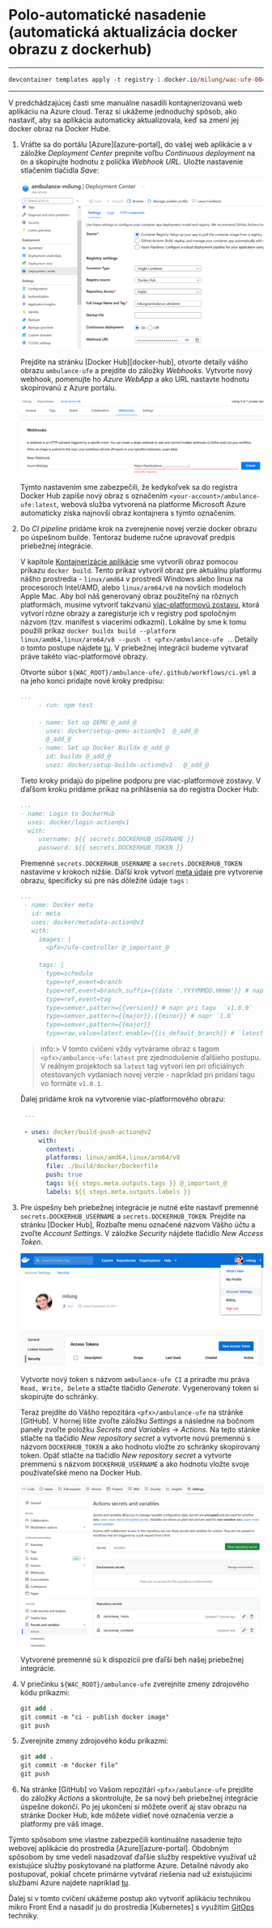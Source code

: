 # Polo-automatické nasadenie (automatická aktualizácia docker obrazu z dockerhub)

---

```ps
devcontainer templates apply -t registry-1.docker.io/milung/wac-ufe-004b
```

---

V predchádzajúcej časti sme manuálne nasadili kontajnerizovanú web aplikáciu na
Azure cloud. Teraz si ukážeme jednoduchý spôsob, ako nastaviť, aby sa aplikácia automaticky
aktualizovala, keď sa zmení jej docker obraz na Docker Hube.

1. Vráťte sa do portálu [Azure][azure-portal], do vašej web aplikácie a
   v záložke _Deployment Center_ prepnite voľbu _Continuous deployment_ na `On` a
   skopírujte hodnotu z políčka _Webhook URL_. Uložte nastavenie stlačením tlačidla _Save_:

    ![Deplyment Center Web Aplikácie Azure](./img/dojo-azurewebapp-cd.png)

    Prejdite na stránku [Docker Hub][docker-hub], otvorte detaily vášho obrazu
    `ambulance-ufe` a prejdite do záložky _Webhooks_. Vytvorte nový webhook, pomenujte ho
    _Azure WebApp_ a ako URL nastavte hodnotu skopírovanú z Azure portálu.

    ![Vytvorenie web-hook záznamu na DockerHub](./img/dojo-dockerhub-webhook.png)

    Týmto nastavením sme zabezpečili, že kedykoľvek sa do registra Docker Hub zapíše nový
    obraz s označením `<your-account>/ambulance-ufe:latest`, webová služba vytvorená na
    platforme Microsoft Azure automaticky získa najnovší obraz kontajnera s týmto
    označením.

2. Do _CI pipeline_ pridáme krok na zverejnenie novej verzie docker obrazu po úspešnom
   builde. Tentoraz budeme ručne upravovať predpis priebežnej integrácie.

   V kapitole [Kontajnerizácie aplikácie](./004a-ufe-containerization.md) sme vytvorili obraz pomocou príkazu `docker build`. Tento príkaz vytvoril obraz pre aktuálnu platformu nášho prostredia - `linux/amd64` v prostredí Windows alebo linux na procesoroch Intel/AMD, alebo `linux/arm64/v8` na novších modeloch Apple Mac. Aby bol náš generovaný obraz použiteľný na rôznych platformách, musíme vytvoriť takzvanú [viac-platformovú zostavu](https://docs.docker.com/build/building/multi-platform/), ktorá vytvorí rôzne obrazy a zaregisturje ich v registry pod spoločným názvom (tzv. manifest s viacerími odkazmi). Lokálne by sme k tomu použili príkaz `docker buildx build --platform linux/amd64,linux/arm64/v8 --push -t <pfx>/ambulance-ufe .`. Detaily o tomto postupe nájdete [tu](https://docs.docker.com/build/building/multi-platform/).  V priebežnej integrácii budeme výtvarať práve takéto viac-platformové obrazy.

   Otvorte súbor `${WAC_ROOT}/ambulance-ufe/.github/workflows/ci.yml` a na jeho konci pridajte nové kroky predpisu:

   ```yaml
   ...
        - run: npm test

        - name: Set up QEMU @_add_@
          uses: docker/setup-qemu-action@v1  @_add_@
          @_add_@
        - name: Set up Docker Buildx @_add_@
          id: buildx @_add_@
          uses: docker/setup-buildx-action@v1   @_add_@
    ```

   Tieto kroky pridajú do pipeline podporu pre viac-platformové zostavy. V ďaľšom kroku pridáme  príkaz na prihlásenia sa do registra Docker Hub:

   ```yaml
   ...
   - name: Login to DockerHub
     uses: docker/login-action@v1 
     with:
        username: ${{ secrets.DOCKERHUB_USERNAME }}
        password: ${{ secrets.DOCKERHUB_TOKEN }}
   ```

   Premenné `secrets.DOCKERHUB_USERNAME` a `secrets.DOCKERHUB_TOKEN` nastavíme v krokoch nižšie. Dáľší krok vytvorí [meta údaje](https://github.com/docker/metadata-action) pre vytvorenie obrazu, špecificky sú pre nás dôležité údaje `tags` :

   ```yaml
   ...
    - name: Docker meta
      id: meta
      uses: docker/metadata-action@v3
      with:
        images: |
          <pfx>/ufe-controller @_important_@

        tags: |
          type=schedule
          type=ref,event=branch
          type=ref,event=branch,suffix={{date '.YYYYMMDD.HHmm'}} # napr `main.20210930.1200` @_important_@
          type=ref,event=tag
          type=semver,pattern={{version}} # napr pri tagu  `v1.0.0`
          type=semver,pattern={{major}}.{{minor}} # napr `1.0`
          type=semver,pattern={{major}}
          type=raw,value=latest,enable={{is_default_branch}} # `latest` pre každý komit do main vetvy @_important_@
   ```

   >info:> V tomto cvičení vždy vytvárame obraz s tagom `<pfx>/ambulance-ufe:latest` pre zjednodušenie ďalšieho postupu. V reálnym projektoch sa `latest` tag vytvorí len pri oficiálnych otestovaných vydaniach novej verzie - napríklad pri pridaní tagu vo formáte `v1.0.1`.

   Ďalej pridáme krok na vytvorenie viac-platformového obrazu:

   ```yaml
    ...
    
    - uses: docker/build-push-action@v2
        with:
          context: .
          platforms: linux/amd64,linux/arm64/v8
          file: ./build/docker/Dockerfile
          push: true
          tags: ${{ steps.meta.outputs.tags }} @_important_@
          labels: ${{ steps.meta.outputs.labels }}
   ```

3. Pre úspešny beh priebežnej integrácie je nutné ešte nastaviť premenné `secrets.DOCKERHUB_USERNAME` a `secrets.DOCKERHUB_TOKEN`. Prejdite na stránku [Docker Hub], Rozbaľte menu označené názvom Vášho účtu a zvoľte _Account Settings_. V záložke _Security_ nájdete tlačidlo _New Access Token_.

   ![Vytvorenie nového tokena pre Docker Hub](./img/005-01-AccountSecurity.png)

   Vytvorte nový token s názvom `ambulance-ufe CI` a priradte mu práva `Read, Write, Delete` a stlačte tlačidlo _Generate_. Vygenerovaný token si skopírujte do schránky.

   Teraz prejdite do Vášho repozitára `<pfx>/ambulance-ufe` na stránke [GitHub]. V hornej lište zvoľte záložku _Settings_ a následne na bočnom panely zvoľte položku _Secrets and Variables_ -> _Actions_.
   Na tejto stánke stlačte na tlačidlo _New repository secret_ a vytvorte novú premennú s názvom `DOCKERHUB_TOKEN` a ako hodnotu vložte zo schránky skopírovaný token. Opäť stlačte na tlačidlo _New repository secret_ a vytvorte premmenú s názvom `DOCKERHUB_USERNAME` a ako hodnotu vložte svoje používateľské meno na Docker Hub.

   ![Premmenné a kľúče pre beh priebežnej integrácie](./img/005-02-GithubSecrets.png)

   Vytvorené premenné sú k dispozícii pre ďaľší beh našej priebežnej integrácie.

4. V priečinku `${WAC_ROOT}/ambulance-ufe` zverejnite zmeny zdrojového kódu príkazmi:

    ```ps
    git add .
    git commit -m "ci - publish docker image"
    git push
    ```

5. Zverejnite zmeny zdrojového kódu príkazmi:

    ```ps
    git add .
    git commit -m "docker file"
    git push
    ```

6. Na stránke [GitHub] vo Vašom repozitári `<pfx>/ambulance-ufe` prejdite do záložky _Actions_ a skontrolujte, že sa nový beh priebežnej integrácie úspešne dokončí. Po jej ukončení si môžete overiť aj stav obrazu na stránke Docker Hub, kde môžete vidieť nové označenia verzie a platformy pre váš image.

Týmto spôsobom sme vlastne zabezpečili kontinuálne nasadenie tejto webovej aplikácie do prostredia [Azure][azure-portal]. Obdobným spôsobom by sme vedeli nasadzovať ďaľšie služby respektíve využívať už existujúce služby poskytované na platforme Azure. Detailné návody ako postupovať, pokiaľ chcete primárne vytvárať riešenia nad už existujúcimi službami Azure najdete napríklad [tu](https://learn.microsoft.com/en-us/azure/architecture/).

Ďalej si v tomto cvičení ukážeme postup ako  vytvoriť aplikáciu technikou mikro Front End a nasadiť ju do prostredia [Kubernetes] s využitím [GitOps](https://www.gitops.tech/) techniky.
